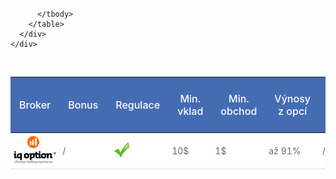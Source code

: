 <style type="text/css">

table {
    width: 100%;
	color:#666;
	font-size:14px;

}
table th {
	padding: 14px 14px;
    color: #fff;
    font-weight: 500;
    font-size: 16px;
	background: #446cb3;
    text-align: center;
}


table tr td {
	padding:5px;
	background: #fff;
   	border-bottom: 1px solid #dfdfdf;
}

   
   .ref {
    font-size: 11px;
   }
   
   
/* Infobublina */
[data-tooltip],
.tooltip {
  position: relative;
  cursor: pointer;
}
[data-tooltip]:before,
[data-tooltip]:after,
.tooltip:before,
.tooltip:after {
  position: absolute;
  visibility: hidden;
  -ms-filter: "progid:DXImageTransform.Microsoft.Alpha(Opacity=0)";
  filter: progid:DXImageTransform.Microsoft.Alpha(Opacity=0);
  opacity: 0;
  -webkit-transition: 
      opacity 0.2s ease-in-out,
        visibility 0.2s ease-in-out,
        -webkit-transform 0.2s cubic-bezier(0.71, 1.7, 0.77, 1.24);
    -moz-transition:    
        opacity 0.2s ease-in-out,
        visibility 0.2s ease-in-out,
        -moz-transform 0.2s cubic-bezier(0.71, 1.7, 0.77, 1.24);
    transition:         
        opacity 0.2s ease-in-out,
        visibility 0.2s ease-in-out,
        transform 0.2s cubic-bezier(0.71, 1.7, 0.77, 1.24);
  -webkit-transform: translate3d(0, 0, 0);
  -moz-transform:    translate3d(0, 0, 0);
  transform:         translate3d(0, 0, 0);
  pointer-events: none;
}
[data-tooltip]:hover:before,
[data-tooltip]:hover:after,
[data-tooltip]:focus:before,
[data-tooltip]:focus:after,
.tooltip:hover:before,
.tooltip:hover:after,
.tooltip:focus:before,
.tooltip:focus:after {
  visibility: visible;
  -ms-filter: "progid:DXImageTransform.Microsoft.Alpha(Opacity=100)";
  filter: progid:DXImageTransform.Microsoft.Alpha(Opacity=100);
  opacity: 1;
}
.tooltip:before,
[data-tooltip]:before {
  z-index: 1001;
  border: 6px solid transparent;
  background: transparent;
  content: "";
}
.tooltip:after,
[data-tooltip]:after {
  z-index: 1000;
  padding: 8px;
  width: 160px;
  background-color: #000;
  background-color: hsla(0, 0%, 20%, 0.9);
  color: #fff;
  content: attr(data-tooltip);
  font-size: 14px;
  line-height: 1.2;
}

[data-tooltip]:before,
[data-tooltip]:after,
.tooltip:before,
.tooltip:after,
.tooltip-top:before,
.tooltip-top:after {
  bottom: 100%;
  left: 50%;
}

[data-tooltip]:before,
.tooltip:before,
.tooltip-top:before {
  margin-left: -6px;
  margin-bottom: -12px;
  border-top-color: #000;
  border-top-color: hsla(0, 0%, 20%, 0.9);
}
[data-tooltip]:after,
.tooltip:after,
.tooltip-top:after {
  margin-left: -80px;
}

[data-tooltip]:hover:before,
[data-tooltip]:hover:after,
[data-tooltip]:focus:before,
[data-tooltip]:focus:after,
.tooltip:hover:before,
.tooltip:hover:after,
.tooltip:focus:before,
.tooltip:focus:after,
.tooltip-top:hover:before,
.tooltip-top:hover:after,
.tooltip-top:focus:before,
.tooltip-top:focus:after {
  -webkit-transform: translateY(-12px);
  -moz-transform:    translateY(-12px);
  transform:         translateY(-12px); 
}

</style>    
     
       

 <br> 
 <div class="row">
    <div class="col-lg-12">
      <div class="table-responsive">
        <table class="table-curved table-hover text-center">
          <thead>
            <tr>
              <th>Broker</th>
               <th>Bonus <span data-tooltip="Někteří brokeři nabízejí bonus ke vkladu. Výše bonusů se může měnit"><i class="fa fa-question-circle" ></i></span></th>
              <th>Regulace <span data-tooltip="Brokeři podléhají regulaci Cysec, ČNB"><i class="fa fa-question-circle" ></i></span></th>
              <th>Min. vklad <span data-tooltip="Minimální vklad, který je potřeba vložit u daného brokera"><i class="fa fa-question-circle" ></i></span></th>
              <th>Min. obchod</th>
              <th>Výnosy z opcí <span data-tooltip="Maximální procento, které vyplácí broker, při úspěšném obchodu u klasických opcích"><i class="fa fa-question-circle" ></i></span></th>
              <th>Prodej opce <span data-tooltip="Někteří brokeři nabízejí určité procento zpátky, pokud se obchod nepodaří"><i class="fa fa-question-circle" ></i></span></th>
              <th>Odkaz na web</th>
              <th>Recenze</th>
            </tr>
          </thead>
          <tbody>
            <tr><td><img src="/assets/img/tabulky/logo1.jpg"></td><td>/</td><td><img src="/assets/img/tabulky/ok.png" width="40"></td><td>10$</td><td>1$</td><td>až 91%</td><td>/</td><td><a href="http://blog.forexsrovnavac.cz/topoption" class="btn btn-success" href="http://blog.forexsrovnavac.cz/topoption" role="button"><i class="fa fa-external-link"></i> Přejít na web</a></td><td><a href="http://www.forexsrovnavac.cz/topoption" class="btn ref btn-primary" href="http://www.forexsrovnavac.cz/topoption" role="button">IQoption</a></td></tr>
            


          </tbody>
        </table>
      </div>
    </div>
  </div><br>  
